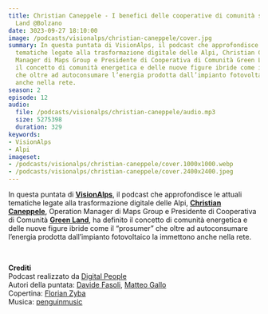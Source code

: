```yaml
---
title: Christian Caneppele - I benefici delle cooperative di comunità secondo Green
  Land @Bolzano
date: 3023-09-27 18:10:00
image: /podcasts/visionalps/christian-caneppele/cover.jpg
summary: In questa puntata di VisionAlps, il podcast che approfondisce le attuali
  tematiche legate alla trasformazione digitale delle Alpi, Christian Caneppele, Operation
  Manager di Maps Group e Presidente di Cooperativa di Comunità Green Land, ha definito
  il concetto di comunità energetica e delle nuove figure ibride come il “prosumer”
  che oltre ad autoconsumare l’energia prodotta dall’impianto fotovoltaico la immettono
  anche nella rete.
season: 2
episode: 12
audio:
  file: /podcasts/visionalps/christian-caneppele/audio.mp3
  size: 5275398
  duration: 329
keywords:
- VisionAlps
- Alpi
imageset:
- /podcasts/visionalps/christian-caneppele/cover.1000x1000.webp
- /podcasts/visionalps/christian-caneppele/cover.2400x2400.jpeg
---
```


In questa puntata di **[VisionAlps](https://www.visionalps.com/)**, il podcast che approfondisce le attuali tematiche legate alla trasformazione digitale delle Alpi, **[Christian Caneppele](https://www.linkedin.com/in/christian-caneppele-740a2886/)**, Operation Manager di Maps Group e Presidente di Cooperativa di Comunità **[Green Land](https://mapsgroup.it/green-land-comunita-energetica-in-trentino-si-avvarra-della-soluzione-rose/)**, ha definito il concetto di comunità energetica e delle nuove figure ibride come il “prosumer” che oltre ad autoconsumare l’energia prodotta dall’impianto fotovoltaico la immettono anche nella rete.

<br>

**Crediti**<br>
Podcast realizzato da [Digital People](https://w3id.org/digitalpeople)<br>
Autori della puntata: [Davide Fasoli](https://www.linkedin.com/in/davide-fasoli-2b3246179/), [Matteo Gallo](https://www.linkedin.com/in/matteo-gallo-4a5ab31a8/)<br>
Copertina: [Florian Zyba](https://www.linkedin.com/in/florian-zyba/)<br>
Musica: [penguinmusic](https://pixabay.com/users/penguinmusic-24940186/)